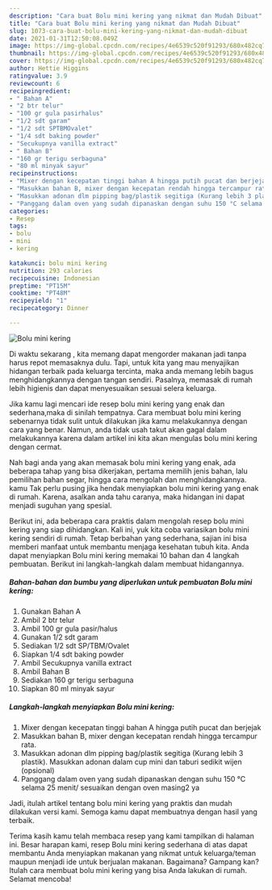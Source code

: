```yaml
---
description: "Cara buat Bolu mini kering yang nikmat dan Mudah Dibuat"
title: "Cara buat Bolu mini kering yang nikmat dan Mudah Dibuat"
slug: 1073-cara-buat-bolu-mini-kering-yang-nikmat-dan-mudah-dibuat
date: 2021-01-31T12:50:08.049Z
image: https://img-global.cpcdn.com/recipes/4e6539c520f91293/680x482cq70/bolu-mini-kering-foto-resep-utama.jpg
thumbnail: https://img-global.cpcdn.com/recipes/4e6539c520f91293/680x482cq70/bolu-mini-kering-foto-resep-utama.jpg
cover: https://img-global.cpcdn.com/recipes/4e6539c520f91293/680x482cq70/bolu-mini-kering-foto-resep-utama.jpg
author: Hettie Higgins
ratingvalue: 3.9
reviewcount: 6
recipeingredient:
- " Bahan A"
- "2 btr telur"
- "100 gr gula pasirhalus"
- "1/2 sdt garam"
- "1/2 sdt SPTBMOvalet"
- "1/4 sdt baking powder"
- "Secukupnya vanilla extract"
- " Bahan B"
- "160 gr terigu serbaguna"
- "80 ml minyak sayur"
recipeinstructions:
- "Mixer dengan kecepatan tinggi bahan A hingga putih pucat dan berjejak"
- "Masukkan bahan B, mixer dengan kecepatan rendah hingga tercampur rata."
- "Masukkan adonan dlm pipping bag/plastik segitiga (Kurang lebih 3 plastik). Masukkan adonan dalam cup mini dan taburi sedikit wijen (opsional)"
- "Panggang dalam oven yang sudah dipanaskan dengan suhu 150 °C selama 25 menit/ sesuaikan dengan oven masing2 ya"
categories:
- Resep
tags:
- bolu
- mini
- kering

katakunci: bolu mini kering 
nutrition: 293 calories
recipecuisine: Indonesian
preptime: "PT15M"
cooktime: "PT48M"
recipeyield: "1"
recipecategory: Dinner

---
```



![Bolu mini kering](https://img-global.cpcdn.com/recipes/4e6539c520f91293/680x482cq70/bolu-mini-kering-foto-resep-utama.jpg)

Di waktu  sekarang , kita memang dapat mengorder makanan jadi tanpa harus repot memasaknya dulu. Tapi, untuk kita yang mau menyajikan hidangan terbaik pada keluarga tercinta, maka anda memang lebih bagus menghidangkannya dengan tangan sendiri. Pasalnya, memasak di rumah lebih higienis dan dapat menyesuaikan sesuai selera keluarga.

Jika kamu lagi mencari ide resep bolu mini kering yang enak dan sederhana,maka di sinilah tempatnya. Cara membuat bolu mini kering  sebenarnya tidak sulit untuk dilakukan jika kamu melakukannya dengan cara yang benar. Namun, anda tidak usah takut akan gagal dalam melakukannya 
karena dalam artikel ini kita akan mengulas bolu mini kering dengan cermat.  



Nah bagi anda yang akan memasak bolu mini kering yang enak, ada beberapa tahap yang bisa dikerjakan, pertama memilih jenis bahan, lalu pemilihan bahan segar, hingga cara mengolah dan menghidangkannya. kamu Tak perlu pusing jika hendak menyiapkan bolu mini kering yang enak di rumah. Karena, asalkan anda  tahu caranya, maka hidangan ini dapat menjadi suguhan yang spesial.

Berikut ini, ada beberapa cara praktis  dalam mengolah resep bolu mini kering yang siap dihidangkan. Kali ini, yuk kita coba variasikan bolu mini kering sendiri di rumah. Tetap berbahan yang sederhana, sajian ini bisa memberi manfaat untuk membantu menjaga kesehatan tubuh kita. Anda dapat menyiapkan Bolu mini kering memakai 10 bahan dan 4 langkah pembuatan. Berikut ini langkah-langkah dalam membuat hidangannya.

<!--inarticleads1-->

##### Bahan-bahan dan bumbu yang diperlukan untuk pembuatan Bolu mini kering:

1. Gunakan  Bahan A
1. Ambil 2 btr telur
1. Ambil 100 gr gula pasir/halus
1. Gunakan 1/2 sdt garam
1. Sediakan 1/2 sdt SP/TBM/Ovalet
1. Siapkan 1/4 sdt baking powder
1. Ambil Secukupnya vanilla extract
1. Ambil  Bahan B
1. Sediakan 160 gr terigu serbaguna
1. Siapkan 80 ml minyak sayur




<!--inarticleads2-->

##### Langkah-langkah menyiapkan Bolu mini kering:

1. Mixer dengan kecepatan tinggi bahan A hingga putih pucat dan berjejak
1. Masukkan bahan B, mixer dengan kecepatan rendah hingga tercampur rata.
1. Masukkan adonan dlm pipping bag/plastik segitiga (Kurang lebih 3 plastik). Masukkan adonan dalam cup mini dan taburi sedikit wijen (opsional)
1. Panggang dalam oven yang sudah dipanaskan dengan suhu 150 °C selama 25 menit/ sesuaikan dengan oven masing2 ya




Jadi, itulah artikel tentang  bolu mini kering  yang praktis dan mudah dilakukan versi kami. Semoga kamu dapat membuatnya dengan hasil yang terbaik. 

Terima kasih kamu telah membaca resep yang kami tampilkan di halaman ini. Besar harapan kami, resep  Bolu mini kering sederhana di atas dapat membantu Anda menyiapkan makanan yang nikmat untuk keluarga/teman maupun menjadi ide untuk berjualan makanan. Bagaimana? Gampang kan? Itulah cara membuat bolu mini kering yang bisa Anda lakukan di rumah. Selamat mencoba!

